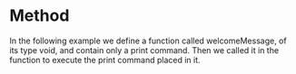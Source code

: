# Method
In the following example we define a function called welcomeMessage, of its type void, and contain only a print command. Then we called it in the  function to execute the print command placed in it.

